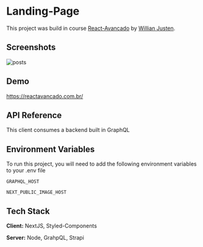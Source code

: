 
# Landing-Page

This project was build in course [React-Avancado](https://willianjusten.com.br/cursos) by [Willian Justen](https://twitter.com/Willian_justen).


## Screenshots

![posts](https://user-images.githubusercontent.com/66570560/170893872-c9e7d1aa-4101-4796-b574-826206ab360b.png)


## Demo

https://reactavancado.com.br/


## API Reference

This client consumes a backend built in GraphQL


## Environment Variables

To run this project, you will need to add the following environment variables to your .env file

`GRAPHQL_HOST`

`NEXT_PUBLIC_IMAGE_HOST`


## Tech Stack

**Client:** NextJS, Styled-Components

**Server:** Node, GrahpQL, Strapi

